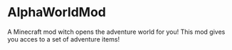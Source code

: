 # AlphaWorldMod
A Minecraft mod witch opens the adventure world for you!
This mod gives you acces to a set of adventure items!
